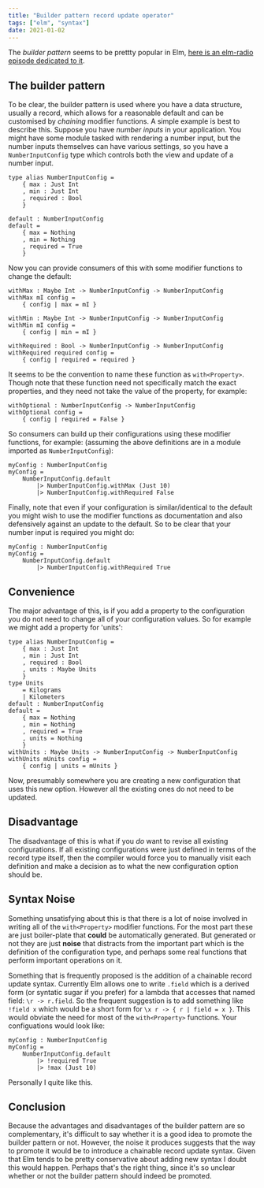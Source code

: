 ```yaml
---
title: "Builder pattern record update operator"
tags: ["elm", "syntax"]
date: 2021-01-02
---
```



The *builder pattern* seems to be prettty popular in Elm, [here is an elm-radio episode dedicated to it](https://elm-radio.com/episode/builder-pattern/). 

## The builder pattern

To be clear, the builder pattern is used where you have a data structure, usually a record, which allows for a
reasonable default and can be customised by *chaining* modifier functions. A simple example is best to describe this. Suppose you have *number inputs* in your application. You might have some module tasked with rendering a number input, but the number inputs themselves can have various settings, so you have a `NumberInputConfig` type which controls both the view and update of a number input.

```
type alias NumberInputConfig =
    { max : Just Int
    , min : Just Int
    , required : Bool
    }

default : NumberInputConfig
default =
    { max = Nothing
    , min = Nothing
    , required = True
    }
```

Now you can provide consumers of this with some modifier functions to change the default:
```
withMax : Maybe Int -> NumberInputConfig -> NumberInputConfig
withMax mI config =
    { config | max = mI }

withMin : Maybe Int -> NumberInputConfig -> NumberInputConfig
withMin mI config =
    { config | min = mI }

withRequired : Bool -> NumberInputConfig -> NumberInputConfig
withRequired required config =
    { config | required = required }
```

It seems to be the convention to name these function as `with<Property>`. Though note that these function need not specifically match the exact properties, and they need not take the value of the property, for example:

```
withOptional : NumberInputConfig -> NumberInputConfig
withOptional config =
    { config | required = False }
```

So consumers can build up their configurations using these modifier functions, for example: (assuming the above definitions are in a module imported as `NumberInputConfig`):
```
myConfig : NumberInputConfig
myConfig =
    NumberInputConfig.default
        |> NumberInputConfig.withMax (Just 10)
        |> NumberInputConfig.withRequired False
```

Finally, note that even if your configuration is similar/identical to the default you might wish to use the modifier functions as documentation and also defensively against an update to the default. So to be clear that your number input is required you might do:

```
myConfig : NumberInputConfig
myConfig =
    NumberInputConfig.default
        |> NumberInputConfig.withRequired True
```



## Convenience

The major advantage of this, is if you add a property to the configuration you do not need to change all of your configuration values. So for example we might add a property for 'units':

```
type alias NumberInputConfig =
    { max : Just Int
    , min : Just Int
    , required : Bool
    , units : Maybe Units
    }
type Units
    = Kilograms
    | Kilometers
default : NumberInputConfig
default =
    { max = Nothing
    , min = Nothing
    , required = True
    , units = Nothing
    }
withUnits : Maybe Units -> NumberInputConfig -> NumberInputConfig
withUnits mUnits config =
    { config | units = mUnits }
```

Now, presumably somewhere you are creating a new configuration that uses this new option. However all the existing ones do not need to be updated.

## Disadvantage

The disadvantage of this is what if you *do* want to revise all existing configurations. If all existing configurations were just defined in terms of the record type itself, then the compiler would force you to manually visit each definition and make a decision as to what the new configuration option should be.


## Syntax Noise

Something unsatisfying about this is that there is a lot of noise involved in writing all of the `with<Property>` modifier functions. For the most part these are just boiler-plate that **could** be automatically generated. But generated or not they are just **noise** that distracts from the important part which is the definition of the configuration type, and perhaps some real functions that perform important operations on it.

Something that is frequently proposed is the addition of a chainable record update syntax. Currently Elm allows one to write `.field` which is a derived form (or syntatic sugar if you prefer) for a lambda that accesses that named field: `\r -> r.field`. So the frequent suggestion is to add something like `!field x` which would be a short form for `\x r -> { r | field = x }`. This would obviate the need for most of the `with<Property>` functions.
Your configuations would look like:


```
myConfig : NumberInputConfig
myConfig =
    NumberInputConfig.default
        |> !required True
        |> !max (Just 10)
```

Personally I quite like this.

## Conclusion

Because the advantages and disadvantages of the builder pattern are so complementary, it's difficult to say whether it is a good idea to promote the builder pattern or not. However, the noise it produces suggests that the way to promote it would be to introduce a chainable record update syntax. Given that Elm tends to be pretty conservative about adding new syntax I doubt this would happen. Perhaps that's the right thing, since it's so unclear whether or not the  builder pattern should indeed be promoted.




